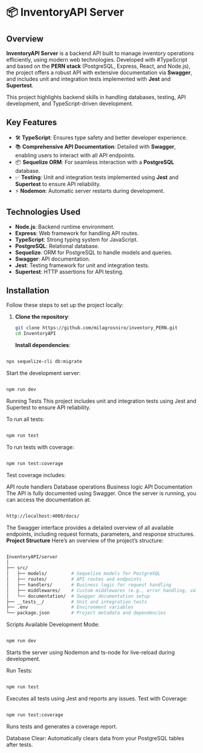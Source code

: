 # 📦 InventoryAPI Server

## Overview

**InventoryAPI Server** is a backend API built to manage inventory operations efficiently, using modern web technologies. Developed with #TypeScript and based on the **PERN stack** (PostgreSQL, Express, React, and Node.js), the project offers a robust API with extensive documentation via **Swagger**, and includes unit and integration tests implemented with **Jest** and **Supertest**.

This project highlights backend skills in handling databases, testing, API development, and TypeScript-driven development.

## Key Features

- 🛠 **TypeScript**: Ensures type safety and better developer experience.
- 📚 **Comprehensive API Documentation**: Detailed with **Swagger**, enabling users to interact with all API endpoints.
- 📦 **Sequelize ORM**: For seamless interaction with a **PostgreSQL** database.
- ✅ **Testing**: Unit and integration tests implemented using **Jest** and **Supertest** to ensure API reliability.
- ⚡ **Nodemon**: Automatic server restarts during development.
  
## Technologies Used

- **Node.js**: Backend runtime environment.
- **Express**: Web framework for handling API routes.
- **TypeScript**: Strong typing system for JavaScript.
- **PostgreSQL**: Relational database.
- **Sequelize**: ORM for PostgreSQL to handle models and queries.
- **Swagger**: API documentation.
- **Jest**: Testing framework for unit and integration tests.
- **Supertest**: HTTP assertions for API testing.

## Installation

Follow these steps to set up the project locally:

1. **Clone the repository**:

   ```bash
   git clone https://github.com/milagrosniro/inventory_PERN.git
   cd InventoryAPI
   ```

   **Install dependencies**:


```bash

npx sequelize-cli db:migrate
```
Start the development server:

```bash

npm run dev
```
Running Tests
This project includes unit and integration tests using Jest and Supertest to ensure API reliability.

To run all tests:

```bash

npm run test
```
To run tests with coverage:
```bash

npm run test:coverage
```
Test coverage includes:

API route handlers
Database operations
Business logic
API Documentation
The API is fully documented using Swagger. Once the server is running, you can access the documentation at:

```bash

http://localhost:4000/docs/
```
The Swagger interface provides a detailed overview of all available endpoints, including request formats, parameters, and response structures.
**Project Structure**
Here’s an overview of the project’s structure:

```bash

InventoryAPI/server
│
├── src/
│   ├── models/         # Sequelize models for PostgreSQL
│   ├── routes/         # API routes and endpoints
│   ├── handlers/       # Business logic for request handling
│   ├── middlewares/    # Custom middlewares (e.g., error handling, validation)
│   └── documentation/  # Swagger documentation setup
├── __tests__/          # Unit and integration tests
├── .env                # Environment variables
└── package.json        # Project metadata and dependencies
```

Scripts Available
Development Mode:

```bash

npm run dev
```
Starts the server using Nodemon and ts-node for live-reload during development.

Run Tests:

```bash

npm run test
```
Executes all tests using Jest and reports any issues.
Test with Coverage:

```bash

npm run test:coverage
```
Runs tests and generates a coverage report.

Database Clear: Automatically clears data from your PostgreSQL tables after tests.
